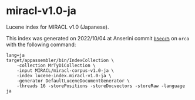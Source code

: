 # miracl-v1.0-ja

Lucene index for MIRACL v1.0 (Japanese).

This index was generated on 2022/10/04 at Anserini commit [`b5ecc5`](https://github.com/castorini/anserini/commit/b5ecc5aff79ddfc82b175f6bd3048f5039f0480f) on `orca` with the following command:
```
lang=ja
target/appassembler/bin/IndexCollection \
    -collection MrTyDiCollection \
    -input MIRACL/miracl-corpus-v1.0-ja \
    -index lucene-index.miracl-v1.0-ja \
    -generator DefaultLuceneDocumentGenerator \
    -threads 16 -storePositions -storeDocvectors -storeRaw -language ja
```
